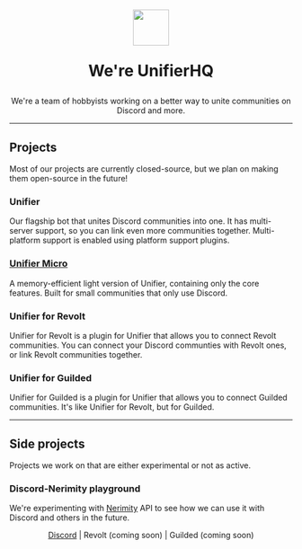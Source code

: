 <h1 align=center>
  <img width=64 src=https://github.com/greeeen-dev/unifier/assets/41323182/3065245a-28b6-4410-9b07-8b940f4796ae>
  
  We're UnifierHQ</h1>
<p align=center>We're a team of hobbyists working on a better way to unite communities on Discord and more.</p>

----

## Projects
Most of our projects are currently closed-source, but we plan on making them open-source in the future!

### Unifier
Our flagship bot that unites Discord communities into one. It has multi-server support, so you can link even more communities together.
Multi-platform support is enabled using platform support plugins.

### [Unifier Micro](https://github.com/UnifierHQ/unifier-micro)
A memory-efficient light version of Unifier, containing only the core features. Built for small communities that only use Discord.

### Unifier for Revolt
Unifier for Revolt is a plugin for Unifier that allows you to connect Revolt communities. You can connect your Discord communties with 
Revolt ones, or link Revolt communities together.
  
### Unifier for Guilded
Unifier for Guilded is a plugin for Unifier that allows you to connect Guilded communities. It's like Unifier for Revolt, but for Guilded.

----

## Side projects
Projects we work on that are either experimental or not as active.

### Discord-Nerimity playground
We're experimenting with [Nerimity](https://nerimity.com/) API to see how we can use it with Discord and others in the future.

<p align=center><a href="https://discord.gg/a4KpNcARzK">Discord</a> | Revolt (coming soon) | Guilded (coming soon)</p>
